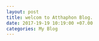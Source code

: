 ```yaml
---
layout: post
title: welcom to Atthaphon Blog.
date: 2017-19-19 10:19:00 +07.00
categories: My Blog
---
```


